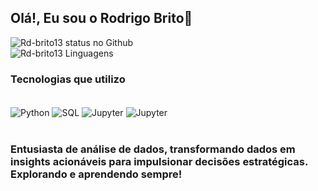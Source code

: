 ## Olá!, Eu sou o Rodrigo Brito👋  

   
   ![Rd-brito13 status no Github](https://github-readme-stats.vercel.app/api?username=Rd-Brito13&show_icons=true&theme=highcontrast)
   <br>
   ![Rd-brito13 Linguagens](https://github-readme-stats.vercel.app/api/top-langs/?username=Rd-brito13&hide_progress=true&theme=highcontrast)

   ### Tecnologias que utilizo
<div style="display: inline_block"><br>
   
  <img align="center" alt="Python"  src="https://img.shields.io/badge/Python-3776AB?style=for-the-badge&logo=python&logoColor=white">
  <img align="center" alt="SQL"  src="https://img.shields.io/badge/Microsoft_SQL_Server-CC2927?style=for-the-badge&logo=microsoft-sql-server&logoColor=white">
  <img align="center" alt="Jupyter"  src="https://img.shields.io/badge/PostgreSQL-316192?style=for-the-badge&logo=postgresql&logoColor=white">
  <img align="center" alt="Jupyter"  src="https://img.shields.io/badge/Made%20with-Jupyter-orange?style=for-the-badge&logo=Jupyter">
 
          
          
</div>
 <br>
 
  ### Entusiasta de análise de dados, transformando dados em insights acionáveis para impulsionar decisões estratégicas. Explorando e aprendendo sempre! 
